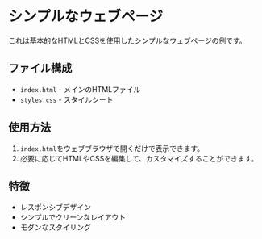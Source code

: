 # シンプルなウェブページ

これは基本的なHTMLとCSSを使用したシンプルなウェブページの例です。

## ファイル構成

- `index.html` - メインのHTMLファイル
- `styles.css` - スタイルシート

## 使用方法

1. `index.html`をウェブブラウザで開くだけで表示できます。
2. 必要に応じてHTMLやCSSを編集して、カスタマイズすることができます。

## 特徴

- レスポンシブデザイン
- シンプルでクリーンなレイアウト
- モダンなスタイリング 